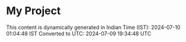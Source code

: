 # My Project

This content is dynamically generated in Indian Time (IST): 2024-07-10 01:04:48 IST
Converted to UTC: 2024-07-09 19:34:48 UTC
